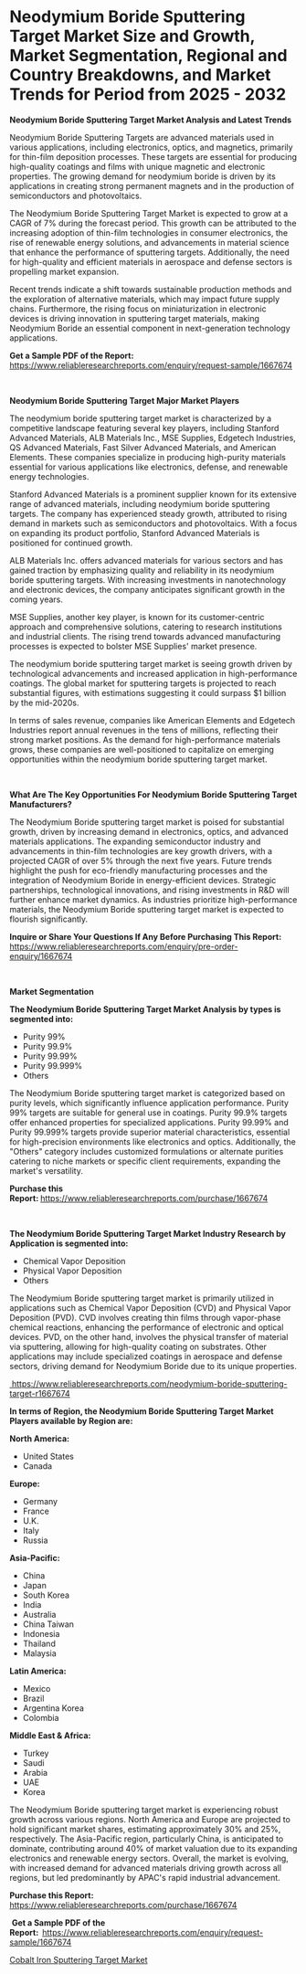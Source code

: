 <p><h1>Neodymium Boride Sputtering Target Market Size and Growth, Market Segmentation, Regional and Country Breakdowns, and Market Trends for Period from 2025 -  2032</h1></p><p><strong>Neodymium Boride Sputtering Target Market Analysis and Latest Trends</strong></p>
<p><p>Neodymium Boride Sputtering Targets are advanced materials used in various applications, including electronics, optics, and magnetics, primarily for thin-film deposition processes. These targets are essential for producing high-quality coatings and films with unique magnetic and electronic properties. The growing demand for neodymium boride is driven by its applications in creating strong permanent magnets and in the production of semiconductors and photovoltaics.</p><p>The Neodymium Boride Sputtering Target Market is expected to grow at a CAGR of 7% during the forecast period. This growth can be attributed to the increasing adoption of thin-film technologies in consumer electronics, the rise of renewable energy solutions, and advancements in material science that enhance the performance of sputtering targets. Additionally, the need for high-quality and efficient materials in aerospace and defense sectors is propelling market expansion.</p><p>Recent trends indicate a shift towards sustainable production methods and the exploration of alternative materials, which may impact future supply chains. Furthermore, the rising focus on miniaturization in electronic devices is driving innovation in sputtering target materials, making Neodymium Boride an essential component in next-generation technology applications.</p></p>
<p><strong>Get a Sample PDF of the Report:&nbsp;</strong> <a href="https://www.reliableresearchreports.com/enquiry/request-sample/1667674?utm_campaign=2788&utm_medium=2&utm_source=Github&utm_content=ia&utm_term=08032025&utm_id=neodymium-boride-sputtering-target">https://www.reliableresearchreports.com/enquiry/request-sample/1667674</a></p>
<p>&nbsp;</p>
<p><strong>Neodymium Boride Sputtering Target Major Market Players</strong></p>
<p><p>The neodymium boride sputtering target market is characterized by a competitive landscape featuring several key players, including Stanford Advanced Materials, ALB Materials Inc., MSE Supplies, Edgetech Industries, QS Advanced Materials, Fast Silver Advanced Materials, and American Elements. These companies specialize in producing high-purity materials essential for various applications like electronics, defense, and renewable energy technologies.</p><p>Stanford Advanced Materials is a prominent supplier known for its extensive range of advanced materials, including neodymium boride sputtering targets. The company has experienced steady growth, attributed to rising demand in markets such as semiconductors and photovoltaics. With a focus on expanding its product portfolio, Stanford Advanced Materials is positioned for continued growth.</p><p>ALB Materials Inc. offers advanced materials for various sectors and has gained traction by emphasizing quality and reliability in its neodymium boride sputtering targets. With increasing investments in nanotechnology and electronic devices, the company anticipates significant growth in the coming years.</p><p>MSE Supplies, another key player, is known for its customer-centric approach and comprehensive solutions, catering to research institutions and industrial clients. The rising trend towards advanced manufacturing processes is expected to bolster MSE Supplies' market presence.</p><p>The neodymium boride sputtering target market is seeing growth driven by technological advancements and increased application in high-performance coatings. The global market for sputtering targets is projected to reach substantial figures, with estimations suggesting it could surpass $1 billion by the mid-2020s.</p><p>In terms of sales revenue, companies like American Elements and Edgetech Industries report annual revenues in the tens of millions, reflecting their strong market positions. As the demand for high-performance materials grows, these companies are well-positioned to capitalize on emerging opportunities within the neodymium boride sputtering target market.</p></p>
<p>&nbsp;</p>
<p><strong>What Are The Key Opportunities For Neodymium Boride Sputtering Target Manufacturers?</strong></p>
<p><p>The Neodymium Boride sputtering target market is poised for substantial growth, driven by increasing demand in electronics, optics, and advanced materials applications. The expanding semiconductor industry and advancements in thin-film technologies are key growth drivers, with a projected CAGR of over 5% through the next five years. Future trends highlight the push for eco-friendly manufacturing processes and the integration of Neodymium Boride in energy-efficient devices. Strategic partnerships, technological innovations, and rising investments in R&D will further enhance market dynamics. As industries prioritize high-performance materials, the Neodymium Boride sputtering target market is expected to flourish significantly.</p></p>
<p><strong>Inquire or Share Your Questions If Any Before Purchasing This Report:</strong> <a href="https://www.reliableresearchreports.com/enquiry/pre-order-enquiry/1667674?utm_campaign=2788&utm_medium=2&utm_source=Github&utm_content=ia&utm_term=08032025&utm_id=neodymium-boride-sputtering-target">https://www.reliableresearchreports.com/enquiry/pre-order-enquiry/1667674</a></p>
<p>&nbsp;</p>
<p><strong>Market Segmentation</strong></p>
<p><strong>The Neodymium Boride Sputtering Target Market Analysis by types is segmented into:</strong></p>
<p><ul><li>Purity 99%</li><li>Purity 99.9%</li><li>Purity 99.99%</li><li>Purity 99.999%</li><li>Others</li></ul></p>
<p><p>The Neodymium Boride sputtering target market is categorized based on purity levels, which significantly influence application performance. Purity 99% targets are suitable for general use in coatings. Purity 99.9% targets offer enhanced properties for specialized applications. Purity 99.99% and Purity 99.999% targets provide superior material characteristics, essential for high-precision environments like electronics and optics. Additionally, the "Others" category includes customized formulations or alternate purities catering to niche markets or specific client requirements, expanding the market's versatility.</p></p>
<p><strong>Purchase this Report:&nbsp;</strong><a href="https://www.reliableresearchreports.com/purchase/1667674?utm_campaign=2788&utm_medium=2&utm_source=Github&utm_content=ia&utm_term=08032025&utm_id=neodymium-boride-sputtering-target">https://www.reliableresearchreports.com/purchase/1667674</a></p>
<p>&nbsp;</p>
<p><strong>The Neodymium Boride Sputtering Target Market Industry Research by Application is segmented into:</strong></p>
<p><ul><li>Chemical Vapor Deposition</li><li>Physical Vapor Deposition</li><li>Others</li></ul></p>
<p><p>The Neodymium Boride sputtering target market is primarily utilized in applications such as Chemical Vapor Deposition (CVD) and Physical Vapor Deposition (PVD). CVD involves creating thin films through vapor-phase chemical reactions, enhancing the performance of electronic and optical devices. PVD, on the other hand, involves the physical transfer of material via sputtering, allowing for high-quality coating on substrates. Other applications may include specialized coatings in aerospace and defense sectors, driving demand for Neodymium Boride due to its unique properties.</p></p>
<p><a href="https://www.reliableresearchreports.com/neodymium-boride-sputtering-target-r1667674?utm_campaign=2788&utm_medium=2&utm_source=Github&utm_content=ia&utm_term=08032025&utm_id=neodymium-boride-sputtering-target">&nbsp;https://www.reliableresearchreports.com/neodymium-boride-sputtering-target-r1667674</a></p>
<p><strong>In terms of Region, the Neodymium Boride Sputtering Target Market Players available by Region are:</strong></p>
<p>
    <p> <strong> North America: </strong>
        <ul>
            <li>United States</li>
            <li>Canada</li>
        </ul>
        </p> 
    <p> <strong> Europe: </strong>
        <ul>
            <li>Germany</li>
            <li>France</li>
            <li>U.K.</li>
            <li>Italy</li>
            <li>Russia</li>
        </ul>
        </p> 
    <p> <strong> Asia-Pacific: </strong>
        <ul>
            <li>China</li>
            <li>Japan</li>
            <li>South Korea</li>
            <li>India</li>
            <li>Australia</li>
            <li>China Taiwan</li>
            <li>Indonesia</li>
            <li>Thailand</li>
            <li>Malaysia</li>
        </ul>
        </p> 
    <p> <strong> Latin America: </strong>
        <ul>
            <li>Mexico</li>
            <li>Brazil</li>
            <li>Argentina Korea</li>
            <li>Colombia</li>
        </ul>
        </p> 
    <p> <strong> Middle East & Africa: </strong>
        <ul>
            <li>Turkey</li>
            <li>Saudi</li>
            <li>Arabia</li>
            <li>UAE</li>
            <li>Korea</li>
        </ul>
    </p>
    </p>
<p><p>The Neodymium Boride sputtering target market is experiencing robust growth across various regions. North America and Europe are projected to hold significant market shares, estimating approximately 30% and 25%, respectively. The Asia-Pacific region, particularly China, is anticipated to dominate, contributing around 40% of market valuation due to its expanding electronics and renewable energy sectors. Overall, the market is evolving, with increased demand for advanced materials driving growth across all regions, but led predominantly by APAC's rapid industrial advancement.</p></p>
<p><strong>Purchase this Report: </strong><a href="https://www.reliableresearchreports.com/purchase/1667674?utm_campaign=2788&utm_medium=2&utm_source=Github&utm_content=ia&utm_term=08032025&utm_id=neodymium-boride-sputtering-target">https://www.reliableresearchreports.com/purchase/1667674</a></p>
<p>&nbsp;<strong>Get a Sample PDF of the Report:&nbsp;&nbsp;</strong><a href="https://www.reliableresearchreports.com/enquiry/request-sample/1667674?utm_campaign=2788&utm_medium=2&utm_source=Github&utm_content=ia&utm_term=08032025&utm_id=neodymium-boride-sputtering-target">https://www.reliableresearchreports.com/enquiry/request-sample/1667674</a></p>
<p><strong></strong></p>
<p><p><a href="https://github.com/tumacaakesha78/Market-Research-Report-List-1/blob/main/cobalt-iron-sputtering-target-market.md?utm_campaign=2788&utm_medium=2&utm_source=Github&utm_content=ia&utm_term=08032025&utm_id=neodymium-boride-sputtering-target">Cobalt Iron Sputtering Target Market</a></p></p>